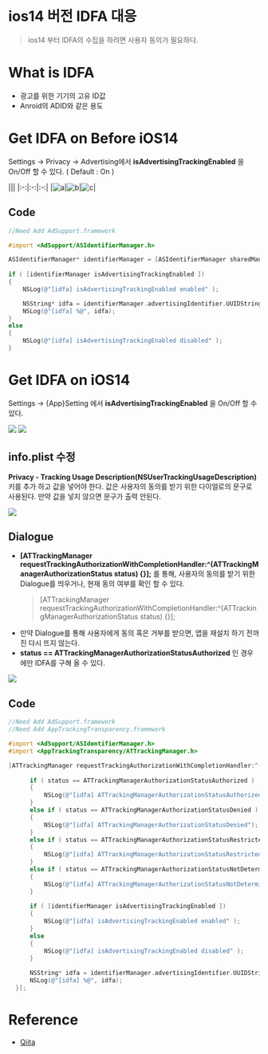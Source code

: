 ﻿# ios14 버전 IDFA 대응 
> ios14 부터 IDFA의 수집을 하려면 사용자 동의가 필요하다.

# What is IDFA

* 광고를 위한 기기의 고유 ID값
* Anroid의 ADID와 같은 용도

# Get IDFA on Before iOS14

 Settings -> Privacy -> Advertising에서 **isAdvertisingTrackingEnabled** 을 On/Off 할 수 있다. ( Default : On )

|||
|:-:|:-:|:-:|
|![a](img/prev_idfa_setting_1.png)|![b](img/prev_idfa_setting_2.png)|![c](img/prev_idfa_setting_3.png)|

## Code
```objectivec
//Need Add AdSupport.framework

#import <AdSupport/ASIdentifierManager.h>

ASIdentifierManager* identifierManager = [ASIdentifierManager sharedManager];
    
if ( [identifierManager isAdvertisingTrackingEnabled ])
{
    NSLog(@"[idfa] isAdvertisingTrackingEnabled enabled" );

    NSString* idfa = identifierManager.advertisingIdentifier.UUIDString;
    NSLog(@"[idfa] %@", idfa);
}
else
{
    NSLog(@"[idfa] isAdvertisingTrackingEnabled disabled" );
}
```

# Get IDFA on iOS14

Settings -> {App}Setting 에서 **isAdvertisingTrackingEnabled** 을 On/Off 할 수 있다.

![](img/ios14_idfa_setting_1.jpeg)
![](img/ios14_idfa_setting_2.png)

## info.plist 수정

**Privacy - Tracking Usage Description(NSUserTrackingUsageDescription)** 키를 추가 하고 값을 넣어야 한다.
값은 사용자의 동의를 받기 위한 다이얼로의 문구로 사용된다. 만약 값을 넣지 않으면 문구가 출력 안된다.

![](img/ios14_idfa_plist.png)

## Dialogue

* **[ATTrackingManager requestTrackingAuthorizationWithCompletionHandler:^(ATTrackingManagerAuthorizationStatus status) {}];** 를 통해, 사용자의 동의를 받기 위한 Dialogue를 띄우거나, 현재 동의 여부를 확인 할 수 있다.
  > [ATTrackingManager requestTrackingAuthorizationWithCompletionHandler:^(ATTrackingManagerAuthorizationStatus status) {}];
* 만약 Dialogue를 통해 사용자에게 동의 혹은 거부를 받으면, 앱을 재설치 하기 전까진 다시 뜨지 않는다.
* **status == ATTrackingManagerAuthorizationStatusAuthorized** 인 경우에만 IDFA를 구해 올 수 있다.

![](img/ios14_idfa_dialogue.png)

## Code

```objectivec
//Need Add AdSupport.framework
//Need Add AppTrackingTransparency.framework

#import <AdSupport/ASIdentifierManager.h>
#import <AppTrackingTransparency/ATTrackingManager.h>

[ATTrackingManager requestTrackingAuthorizationWithCompletionHandler:^(ATTrackingManagerAuthorizationStatus status) {
      
      if ( status == ATTrackingManagerAuthorizationStatusAuthorized )
      {
          NSLog(@"[idfa] ATTrackingManagerAuthorizationStatusAuthorized");
      }
      else if ( status == ATTrackingManagerAuthorizationStatusDenied )
      {
          NSLog(@"[idfa] ATTrackingManagerAuthorizationStatusDenied");
      }
      else if ( status == ATTrackingManagerAuthorizationStatusRestricted )
      {
          NSLog(@"[idfa] ATTrackingManagerAuthorizationStatusRestricted");
      }
      else if ( status == ATTrackingManagerAuthorizationStatusNotDetermined )
      {
          NSLog(@"[idfa] ATTrackingManagerAuthorizationStatusNotDetermined");
      }
      
      if ( [identifierManager isAdvertisingTrackingEnabled ])
      {
          NSLog(@"[idfa] isAdvertisingTrackingEnabled enabled" );
      }
      else
      {
          NSLog(@"[idfa] isAdvertisingTrackingEnabled disabled" );
      }
      
      NSString* idfa = identifierManager.advertisingIdentifier.UUIDString;
      NSLog(@"[idfa] %@", idfa);
  }];
```

# Reference

* [Qiita](https://qiita.com/yofuru/items/213b88b85553631204e4)